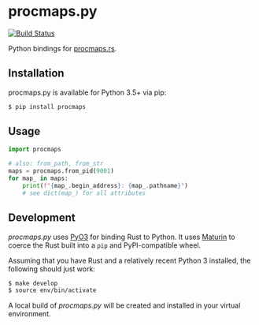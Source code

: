 procmaps.py
===========

[![Build Status](https://img.shields.io/github/workflow/status/woodruffw/procmaps.py/CI/master)](https://github.com/woodruffw/procmaps.py/actions?query=workflow%3ACI)

Python bindings for [procmaps.rs](https://github.com/woodruffw/procmaps.rs).

## Installation

procmaps.py is available for Python 3.5+ via pip:

```bash
$ pip install procmaps
```

## Usage

```python
import procmaps

# also: from_path, from_str
maps = procmaps.from_pid(9001)
for map_ in maps:
    print(f"{map_.begin_address}: {map_.pathname}")
    # see dict(map_) for all attributes
```

## Development

*procmaps.py* uses [PyO3](https://github.com/PyO3/pyo3) for binding Rust
to Python. It uses [Maturin](https://github.com/PyO3/maturin) to coerce the
Rust built into a `pip` and PyPI-compatible wheel.

Assuming that you have Rust and a relatively recent Python 3 installed,
the following should just work:

```bash
$ make develop
$ source env/bin/activate
```

A local build of *procmaps.py* will be created and installed in your virtual environment.
